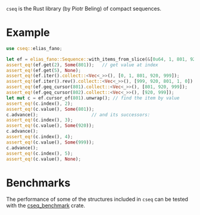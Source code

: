 `cseq` is the Rust library (by Piotr Beling) of compact sequences.

# Example

```rust
use cseq::elias_fano;

let ef = elias_fano::Sequence::with_items_from_slice(&[0u64, 1, 801, 920, 999]);
assert_eq!(ef.get(2), Some(801));   // get value at index
assert_eq!(ef.get(5), None);
assert_eq!(ef.iter().collect::<Vec<_>>(), [0, 1, 801, 920, 999]);
assert_eq!(ef.iter().rev().collect::<Vec<_>>(), [999, 920, 801, 1, 0]);
assert_eq!(ef.geq_cursor(801).collect::<Vec<_>>(), [801, 920, 999]);
assert_eq!(ef.geq_cursor(802).collect::<Vec<_>>(), [920, 999]);
let mut c = ef.cursor_of(801).unwrap(); // find the item by value
assert_eq!(c.index(), 2);
assert_eq!(c.value(), Some(801));
c.advance();                    // and its successors:
assert_eq!(c.index(), 3);
assert_eq!(c.value(), Some(920));   
c.advance();
assert_eq!(c.index(), 4);
assert_eq!(c.value(), Some(999));
c.advance();
assert_eq!(c.index(), 5);
assert_eq!(c.value(), None);
```

# Benchmarks
The performance of some of the structures included in `cseq` can be tested with the [cseq_benchmark](https://crates.io/crates/cseq_benchmark) crate.